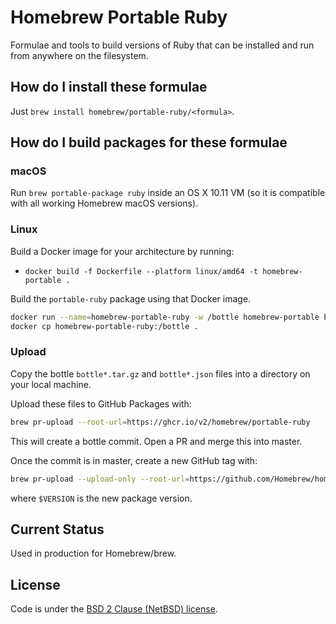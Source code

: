 # Homebrew Portable Ruby

Formulae and tools to build versions of Ruby that can be installed and run from anywhere on the filesystem.

## How do I install these formulae

Just `brew install homebrew/portable-ruby/<formula>`.

## How do I build packages for these formulae

### macOS

Run `brew portable-package ruby` inside an OS X 10.11 VM (so it is compatible with all working Homebrew macOS versions).

### Linux

Build a Docker image for your architecture by running:

- `docker build -f Dockerfile --platform linux/amd64 -t homebrew-portable .`

Build the `portable-ruby` package using that Docker image.

```sh
docker run --name=homebrew-portable-ruby -w /bottle homebrew-portable brew portable-package ruby
docker cp homebrew-portable-ruby:/bottle .
```

### Upload

Copy the bottle `bottle*.tar.gz` and `bottle*.json` files into a directory on your local machine.

Upload these files to GitHub Packages with:

```sh
brew pr-upload --root-url=https://ghcr.io/v2/homebrew/portable-ruby
```

This will create a bottle commit. Open a PR and merge this into master.

Once the commit is in master, create a new GitHub tag with:

```sh
brew pr-upload --upload-only --root-url=https://github.com/Homebrew/homebrew-portable-ruby/releases/download/$VERSION
```

where `$VERSION` is the new package version.

## Current Status

Used in production for Homebrew/brew.

## License

Code is under the [BSD 2 Clause (NetBSD) license](https://github.com/Homebrew/homebrew-portable-ruby/blob/master/LICENSE.txt).
